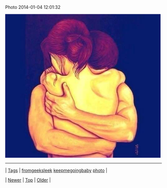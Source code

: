 <!--
title: Photo 2014-01-04 12
date: 2020-06-28T15:27:00.228Z
tags: fromgeeksleek, keepmegoingbaby, photo
-->


Photo 2014-01-04 12:01:32

![](72196709446-0.jpg)

<!--BOTTOM-POST-NAVIGATION-->
---

| [Tags](tags.md) | [fromgeeksleek](tag-fromgeeksleek.md) [keepmegoingbaby](tag-keepmegoingbaby.md) [photo](tag-photo.md) |

| [Newer](72143441927.md) | [Top](index.md) | [Older](72197730907.md) |